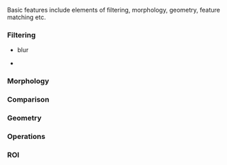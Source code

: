 Basic features include elements of filtering, morphology, geometry, feature matching etc.

### Filtering

- blur

-

### Morphology

### Comparison

### Geometry

### Operations

### ROI
